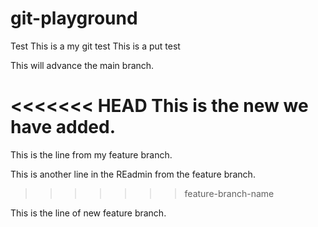 # git-playground
Test
This is a my git test
This is a put test

This will advance the main branch.

<<<<<<< HEAD
This is the new we have added.
=======
This is the line from my feature branch.

This is another line in the REadmin from the feature branch.
>>>>>>> feature-branch-name

This is the line of new feature branch.
